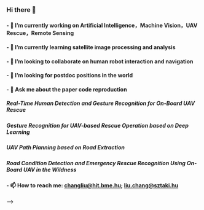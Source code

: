 ### Hi there 👋 
#### - 🔭 I’m currently working on Artificial Intelligence，Machine Vision，UAV Rescue，Remote Sensing
#### - 🌱 I’m currently learning satellite image processing and analysis
#### - 👯 I’m looking to collaborate on human robot interaction and navigation
#### - 🤔 I’m looking for postdoc positions in the world
#### - 💬 Ask me about the paper code reproduction 
#####        Real-Time Human Detection and Gesture Recognition for On-Board UAV Rescue
#####        Gesture Recognition for UAV-based Rescue Operation based on Deep Learning
#####        UAV Path Planning based on Road Extraction
#####        Road Condition Detection and Emergency Rescue Recognition Using On-Board UAV in the Wildness
#### - 📫 How to reach me: changliu@hit.bme.hu; liu.chang@sztaki.hu
-->




